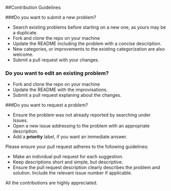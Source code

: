 ##Contribution Guidelines

###Do you want to submit a new problem?
* Search existing problems before starting on a new one, as yours may be a duplicate.
* Fork and clone the repo on your machine
* Update the README including the problem with a concise description.
* New categories, or improvements to the existing categorization are also welcome.
* Submit a pull request with your changes.

### Do you want to edit an existing problem?
* Fork and clone the repo on your machine
* Update the README with the improvisations.
* Submit a pull request explaning about the changes.

###Do you want to request a problem?
* Ensure the problem was not already reported by searching under Issues.
* Open a new issue addressing to the problem with an appropriate description.
* Add a **priority** label, if you want an immediate answer.

Please ensure your pull request adheres to the following guidelines:
* Make an individual pull request for each suggestion.
* Keep descriptions short and simple, but descriptive.
* Ensure the pull request description clearly describes the problem and solution. Include the relevant issue number if applicable.

All the contributions are highly appreciated.

